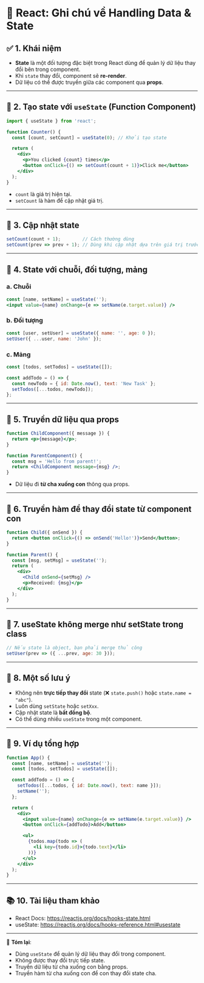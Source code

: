 # 🧠 React: Ghi chú về Handling Data & State

## ✅ 1. Khái niệm
- **State** là một đối tượng đặc biệt trong React dùng để quản lý dữ liệu thay đổi bên trong component.
- Khi `state` thay đổi, component sẽ **re-render**.
- Dữ liệu có thể được truyền giữa các component qua **props**.

---

## 🔹 2. Tạo state với `useState` (Function Component)
```jsx
import { useState } from 'react';

function Counter() {
  const [count, setCount] = useState(0); // Khởi tạo state

  return (
    <div>
      <p>You clicked {count} times</p>
      <button onClick={() => setCount(count + 1)}>Click me</button>
    </div>
  );
}
```
- `count` là giá trị hiện tại.
- `setCount` là hàm để cập nhật giá trị.

---

## 🔹 3. Cập nhật state
```jsx
setCount(count + 1);        // Cách thường dùng
setCount(prev => prev + 1); // Dùng khi cập nhật dựa trên giá trị trước đó
```

---

## 🔹 4. State với chuỗi, đối tượng, mảng

### a. Chuỗi
```jsx
const [name, setName] = useState('');
<input value={name} onChange={e => setName(e.target.value)} />
```

### b. Đối tượng
```jsx
const [user, setUser] = useState({ name: '', age: 0 });
setUser({ ...user, name: 'John' });
```

### c. Mảng
```jsx
const [todos, setTodos] = useState([]);

const addTodo = () => {
  const newTodo = { id: Date.now(), text: 'New Task' };
  setTodos([...todos, newTodo]);
};
```

---

## 🔹 5. Truyền dữ liệu qua props
```jsx
function ChildComponent({ message }) {
  return <p>{message}</p>;
}

function ParentComponent() {
  const msg = 'Hello from parent!';
  return <ChildComponent message={msg} />;
}
```
- Dữ liệu đi **từ cha xuống con** thông qua props.

---

## 🔹 6. Truyền hàm để thay đổi state từ component con
```jsx
function Child({ onSend }) {
  return <button onClick={() => onSend('Hello!')}>Send</button>;
}

function Parent() {
  const [msg, setMsg] = useState('');
  return (
    <div>
      <Child onSend={setMsg} />
      <p>Received: {msg}</p>
    </div>
  );
}
```

---

## 🔹 7. useState không merge như setState trong class
```jsx
// Nếu state là object, bạn phải merge thủ công
setUser(prev => ({ ...prev, age: 30 }));
```

---

## 🔹 8. Một số lưu ý
- Không nên **trực tiếp thay đổi** state (❌ `state.push()` hoặc `state.name = "abc"`).
- Luôn dùng `setState` hoặc `setXxx`.
- Cập nhật state là **bất đồng bộ**.
- Có thể dùng nhiều `useState` trong một component.

---

## 🧪 9. Ví dụ tổng hợp
```jsx
function App() {
  const [name, setName] = useState('');
  const [todos, setTodos] = useState([]);

  const addTodo = () => {
    setTodos([...todos, { id: Date.now(), text: name }]);
    setName('');
  };

  return (
    <div>
      <input value={name} onChange={e => setName(e.target.value)} />
      <button onClick={addTodo}>Add</button>

      <ul>
        {todos.map(todo => (
          <li key={todo.id}>{todo.text}</li>
        ))}
      </ul>
    </div>
  );
}
```

---

## 📚 10. Tài liệu tham khảo
- React Docs: https://reactjs.org/docs/hooks-state.html
- useState: https://reactjs.org/docs/hooks-reference.html#usestate

---

📝 **Tóm lại**:
- Dùng `useState` để quản lý dữ liệu thay đổi trong component.
- Không được thay đổi trực tiếp state.
- Truyền dữ liệu từ cha xuống con bằng props.
- Truyền hàm từ cha xuống con để con thay đổi state cha.
